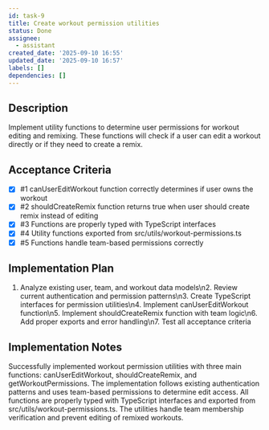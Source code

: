 ```yaml
---
id: task-9
title: Create workout permission utilities
status: Done
assignee:
  - assistant
created_date: '2025-09-10 16:55'
updated_date: '2025-09-10 16:57'
labels: []
dependencies: []
---
```


## Description

Implement utility functions to determine user permissions for workout editing and remixing. These functions will check if a user can edit a workout directly or if they need to create a remix.

## Acceptance Criteria
<!-- AC:BEGIN -->
- [x] #1 canUserEditWorkout function correctly determines if user owns the workout
- [x] #2 shouldCreateRemix function returns true when user should create remix instead of editing
- [x] #3 Functions are properly typed with TypeScript interfaces
- [x] #4 Utility functions exported from src/utils/workout-permissions.ts
- [x] #5 Functions handle team-based permissions correctly
<!-- AC:END -->


## Implementation Plan

1. Analyze existing user, team, and workout data models\n2. Review current authentication and permission patterns\n3. Create TypeScript interfaces for permission utilities\n4. Implement canUserEditWorkout function\n5. Implement shouldCreateRemix function with team logic\n6. Add proper exports and error handling\n7. Test all acceptance criteria


## Implementation Notes

Successfully implemented workout permission utilities with three main functions: canUserEditWorkout, shouldCreateRemix, and getWorkoutPermissions. The implementation follows existing authentication patterns and uses team-based permissions to determine edit access. All functions are properly typed with TypeScript interfaces and exported from src/utils/workout-permissions.ts. The utilities handle team membership verification and prevent editing of remixed workouts.
